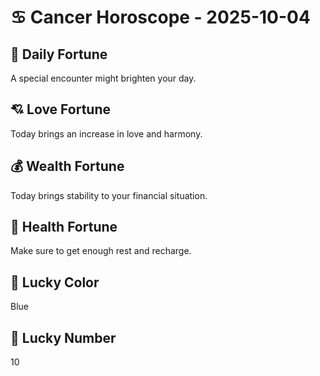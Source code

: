 # ♋ Cancer Horoscope - 2025-10-04

## 🎯 Daily Fortune

A special encounter might brighten your day.

## 💘 Love Fortune

Today brings an increase in love and harmony.

## 💰 Wealth Fortune

Today brings stability to your financial situation.

## 🌱 Health Fortune

Make sure to get enough rest and recharge.

## 🎨 Lucky Color

Blue

## 🔢 Lucky Number

10
